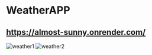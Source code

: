 # WeatherAPP
## https://almost-sunny.onrender.com/
![weather1](https://github.com/tam-sal/WeatherAPP/assets/95254477/44918ac7-710c-40d3-b2f1-5069d0ec275b)
![weather2](https://github.com/tam-sal/WeatherAPP/assets/95254477/3faf3cc1-54c8-4713-a88b-878fd1adba0a)
